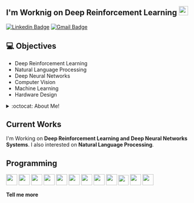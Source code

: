 ## I'm Worknig on Deep Reinforcement Learning <img src="https://media.giphy.com/media/hvRJCLFzcasrR4ia7z/giphy.gif" width="25px">

[![Linkedin Badge](https://img.shields.io/badge/-amir-askari-blue?style=flat-square&logo=Linkedin&logoColor=whi)](https://linkedin.com/in/alimpk) [![Gmail Badge](https://img.shields.io/badge/-askaria079@gmail.com-c14438?style=flat-square&logo=Gmail&logoColor=white&link=mailto:askaria079@gmail.com)](mailto:askaria079@gmail.com)


## :computer: Objectives
* Deep Reinforcement Learning
* Natural Language Processing
* Deep Neural Networks
* Computer Vision
* Machine Learning
* Hardware Design
<details>
<summary>:octocat: About Me!</summary>

![Top Langs](https://github-readme-stats.vercel.app/api/top-langs/?username=naha7789&layout=compact&hide=css,html)

![Amir's Github Stats](https://github-readme-stats.vercel.app/api?username=naha7789&count_private=true&show_icons=true&theme=monokai&hide=[%22issues%22])

</details>

## Current Works
I'm Working on **Deep Reinforcement Learning and Deep Neural Networks Systems**. I also interested on **Natural Language Processing**.

## Programming
<img src = 'https://github.com/alimpk/raw/blob/main/logo/tech/python2.png' height='30'/> <img src = 'https://github.com/naha7789/naha7789/blob/master/linux-tux.svg' width='30'/> <img src = 'https://github.com/naha7789/naha7789/blob/master/scala-4.svg' width='30'/> <img src = 'https://github.com/alimpk/raw/blob/main/logo/tech/c.svg' width='30'/> <img src = 'https://github.com/alimpk/raw/blob/main/logo/tech/cpp.svg' width='30'/> <img src = 'https://github.com/alimpk/raw/blob/main/logo/tech/git.svg' width='30'/> <img src='https://github.com/naha7789/naha7789/blob/master/django-community.svg' height=30> <img src='https://github.com/naha7789/naha7789/blob/master/docker.svg' height=30> <img src='https://github.com/alimpk/raw/blob/main/logo/tech/sql.svg' height=30> <img src='https://github.com/alimpk/raw/blob/main/logo/tech/systemverilog.png' height=28> <img src='https://github.com/alimpk/raw/blob/main/logo/tech/vivado.png' height=30> <img src='https://github.com/alimpk/raw/blob/main/logo/tech/quartusprime.png' height=30>
 
**Tell me more**
